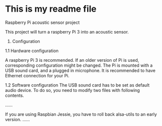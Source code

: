 # This is my readme file
Raspberry Pi acoustic sensor project 

This project will turn a raspberry Pi 3 into an acoustic sensor.

1. Configuration

1.1 Hardware configuration

A raspberry Pi 3 is recommended. If an older version of Pi is used,
corresponding configuration might be changed.
The Pi is mounted with a USB sound card, and a plugged in microphone.
It is recommended to have Ethernet connection for your Pi.


1.2 Software configuration
The USB sound card has to be set as default audio device. To do so, you need 
to modify two files with following contents.

......

If you are using Raspbian Jessie, you have to roll back alsa-utils to an
early version.
...... 
